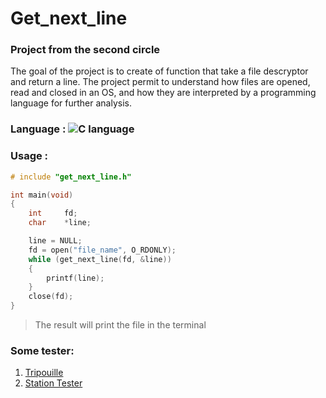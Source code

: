 # Get_next_line

### Project from the second circle 

The goal of the project is to create of function that take a file descryptor and return a line. The project permit to understand how files are opened, read and closed in an OS,
and how they are interpreted by a programming language for further analysis.

### Language : ![C language](https://img.shields.io/badge/C-00599C?style=for-the-badge&logo=c&logoColor=white)

### Usage : 

```C
# include "get_next_line.h"

int main(void)
{
  	int		fd;
	char	*line;

	line = NULL;
	fd = open("file_name", O_RDONLY);
	while (get_next_line(fd, &line))
	{
		printf(line);
	}
	close(fd);
}
```
> The result will print the file in the terminal

### Some tester:
1. [Tripouille](https://github.com/Tripouille/gnlTester)
2. [Station Tester](https://github.com/kodpe/gnl-station-tester)
